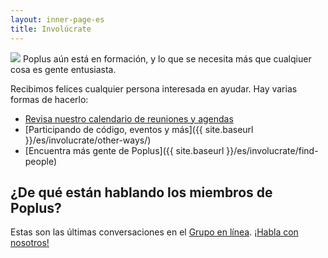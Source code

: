 ```yaml
---
layout: inner-page-es
title: Involúcrate
---
```

<img src="{{ site.baseurl }}/assets/img/popluscon-celebrate.jpg" />
Poplus aún está en formación, y lo que se necesita más que cualqiuer cosa es gente entusiasta.

Recibimos felices cualquier persona interesada en ayudar. Hay varias formas de hacerlo:

* [Revisa nuestro calendario de reuniones y agendas](http://hackfoldr.org/poplusteam/)
* [Participando de código, eventos y más]({{ site.baseurl }}/es/involucrate/other-ways/)
* [Encuentra más gente de Poplus]({{ site.baseurl }}/es/involucrate/find-people)

## ¿De qué están hablando los miembros de Poplus?

<p>Estas son las últimas conversaciones en el <a href="https://groups.google.com/forum/#!forum/poplus">Grupo en línea</a>. <a href="https://groups.google.com/forum/#!forum/poplus/join">¡Habla con nosotros!</a></p>

<div id="poplus-group-feed">
  <ul>
  </ul>
</div>
